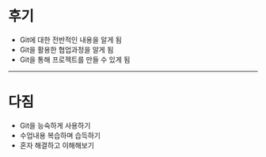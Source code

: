 # 후기
- Git에 대한 전반적인 내용을 알게 됨
- Git을 활용한 협업과정을 알게 됨
- Git을 통해 프로젝트를 만들 수 있게 됨

---
# 다짐
- Git을 능숙하게 사용하기
- 수업내용 복습하며 습득하기
- 혼자 해결하고 이해해보기